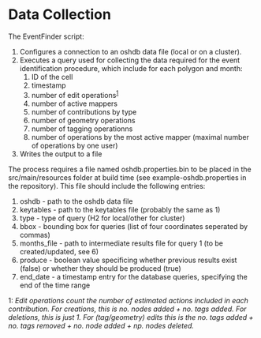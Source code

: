 # Data Collection

The EventFinder script: 
1. Configures a connection to an oshdb data file (local or on a cluster).
2. Executes a query used for collecting the data required for the event identification procedure, which include for each polygon and month:
    1. ID of the cell
    2. timestamp
    3. number of edit operations<sup>[1](#myfootnote1)</sup>
    4. number of active mappers
    5. number of contributions by type
    6. number of geometry operations
    7. number of tagging operationns
    8. number of operations by the most active mapper (maximal number of operations by one user)
3. Writes the output to a file

The process requires a file named oshdb.properties.bin to be placed in the src/main/resources folder at build time (see example-oshdb.properties in the repository).
This file should include the following entries:
1. oshdb - path to the oshdb data file
2. keytables - path to the keytables file (probably the same as 1)
3. type - type of query (H2 for local/other for cluster)
4. bbox - bounding box for queries (list of four coordinates seperated by commas)
5. months_file - path to intermediate results file for query 1 (to be created/updated, see 6)
6. produce - boolean value specificing whether previous results exist (false) or whether they should be produced (true)
7. end_date - a timestamp entry for the database queries, specifying the end of the time range



<a name="myfootnote1">1</a>: *Edit operations count the number of estimated actions included in each contribution. For creations, this is no. nodes added + no. tags added. For deletions, this is just 1. For (tag/geometry) edits this is the no. tags added + no. tags removed + no. node added + np. nodes deleted.*
